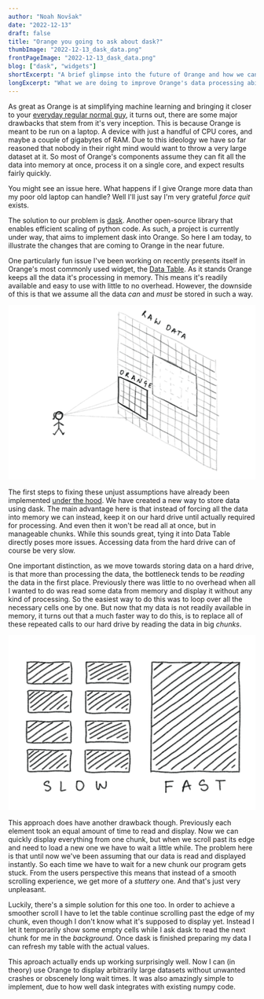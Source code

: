 ```yaml
---
author: "Noah Novšak"
date: "2022-12-13"
draft: false
title: "Orange you going to ask about dask?"
thumbImage: "2022-12-13_dask_data.png"
frontPageImage: "2022-12-13_dask_data.png"
blog: ["dask", "widgets"]
shortExcerpt: "A brief glimpse into the future of Orange and how we can effectively process large datasets with dask."
longExcerpt: "What we are doing to improve Orange's data processing abilities, how we can tackle the huge amounts of data already available today, and what role dask plays in all this."
---
```


As great as Orange is at simplifying machine learning and bringing it closer to your [everyday regular normal guy](https://www.youtube.com/watch?v=5PsnxDQvQpw), it turns out, there are some major drawbacks that stem from it's very inception. This is because Orange is meant to be run on a laptop. A device with just a handful of CPU cores, and maybe a couple of gigabytes of RAM. Due to this ideology we have so far reasoned that nobody in their right mind would want to throw a very large dataset at it. So most of Orange's components assume they can fit all the data into memory at once, process it on a single core, and expect results fairly quickly.

You might see an issue here. What happens if I give Orange more data than my poor old laptop can handle? Well I'll just say I'm very grateful _force quit_ exists.

The solution to our problem is [dask](https://www.dask.org). Another open-source library that enables efficient scaling of python code. As such, a project is currently under way, that aims to implement dask into Orange. So here I am today, to illustrate the changes that are coming to Orange in the near future.

One particularly fun issue I've been working on recently presents itself in Orange's most commonly used widget, the [Data Table](/widget-catalog/data/datatable/). As it stands Orange keeps all the data it's processing in memory. This means it's readily available and easy to use with little to no overhead. However, the downside of this is that we assume all the data _can_ and _must_ be stored in such a way.

![viewing data through Orange](2022-12-13_dask_window.png)

The first steps to fixing these unjust assumptions have already been implemented [under the hood](https://github.com/biolab/orange3/tree/dask). We have created a new way to store data using dask. The main advantage here is that instead of forcing all the data into memory we can instead, keep it on our hard drive until actually required for processing. And even then it won't be read all at once, but in manageable chunks. While this sounds great, tying it into Data Table directly poses more issues. Accessing data from the hard drive can of course be very slow.

One important distinction, as we move towards storing data on a hard drive, is that more than processing the data, the bottleneck tends to be _reading_ the data in the first place. Previously there was little to no overhead when all I wanted to do was read some data from memory and display it without any kind of processing. So the easiest way to do this was to loop over all the necessary cells one by one. But now that my data is not readily available in memory, it turns out that a much faster way to do this, is to replace all of these repeated calls to our hard drive by reading the data in big _chunks_.

![reading in chunks](2022-12-13_dask_chunking.png)

This approach does have another drawback though. Previously each element took an equal amount of time to read and display. Now we can quickly display everything from one chunk, but when we scroll past its edge and need to load a new one we have to wait a little while. The problem here is that until now we've been assuming that our data is read and displayed instantly. So each time we have to wait for a new chunk our program gets stuck. From the users perspective this means that instead of a smooth scrolling experience, we get more of a _stuttery_ one. And that's just very unpleasant.

Luckily, there's a simple solution for this one too. In order to achieve a smoother scroll I have to let the table continue scrolling past the edge of my chunk, even though I don't know what it's supposed to display yet. Instead I let it temporarily show some empty cells while I ask dask to read the next chunk for me in the _background_. Once dask is finished preparing my data I can refresh my table with the actual values.

This aproach actually ends up working surprisingly well. Now I can (in theory) use Orange to display arbitrarily large datasets without unwanted crashes or obscenely long wait times. It was also amazingly simple to implement, due to how well dask integrates with existing numpy code.
